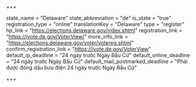 +++

state_name = "Delaware"
state_abbreviation = "de"
is_state = "true"
registration_type = "online"
translationKey = "Delaware"
type = "register"
hp_link = "https://elections.delaware.gov/index.shtml"
registration_link = "https://ivote.de.gov/VoterView/"
more_info_link = "https://elections.delaware.gov/voter/votereg.shtml"
confirm_registration_link = "https://ivote.de.gov/VoterView"
default_ip_deadline = "24 ngày trước Ngày Bầu Cử"
default_online_deadline = "24 ngày trước Ngày Bầu Cử"
default_mail_postmarked_deadline = "Phải được đóng dấu bưu điện 24 ngày trước Ngày Bầu Cử"

+++